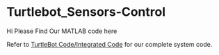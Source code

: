 # Turtlebot_Sensors-Control

Hi Please Find Our MATLAB code here <br>

Refer to [TurtleBot Code/Integrated Code](TurtleBot%20Code/Integrated%20Code) for our complete system code. <br>
